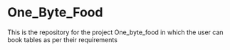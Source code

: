 # One_Byte_Food
This is the repository for the project One_byte_food  in which the user can book  tables as per their requirements
